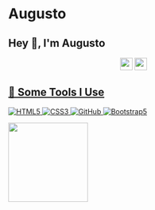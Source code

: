 # Augusto
<h2>Hey 👋, I'm Augusto</a></h2>
<p align="center">
  <a href="mailto:augustoconte2710@gmail.com"><img height="25" src = "https://img.shields.io/badge/gmail-c14438?&style=for-the-badge&logo=gmail&logoColor=white"></a>
  <a href="https://www.instagram.com/contee_e/"><img height='25' src=https://img.shields.io/badge/Instagram-E4405F?style=for-the-badge&logo=instagram&logoColor=white>
</ul>

<h2>🚀 Some Tools I Use</h2>


![HTML5](https://img.shields.io/badge/-HTML5-E34F26?style=flat-square&logo=html5&logoColor=white)
![CSS3](https://img.shields.io/badge/-CSS3-1572B6?style=flat-square&logo=css3)
![GitHub](https://img.shields.io/badge/-GitHub-181717?style=flat-square&logo=github)
![Bootstrap5](https://img.shields.io/badge/Bootstrap-563D7C?style=for-the-badge&logo=bootstrap&logoColor=white)

<section display="flex-inline">
 <img aling="left" height="160em" src="https://github-readme-stats.vercel.app/api?username=Augustocct&bg_color=0D1117&title_color=f9826c&text_color=fdfdfd&icon_color=f9826c&show_icons=true&hide_border=true&&count_private=true&include_all_commits=true" />


